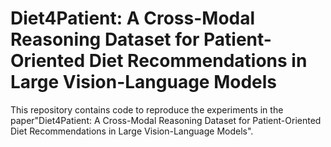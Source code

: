 # Diet4Patient: A Cross-Modal Reasoning Dataset for Patient-Oriented Diet Recommendations in Large Vision-Language Models
This repository contains code to reproduce the experiments in the paper"Diet4Patient: A Cross-Modal Reasoning Dataset for Patient-Oriented Diet Recommendations in Large Vision-Language Models".
